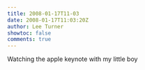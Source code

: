 ```yaml
---
title: 2008-01-17T11-03
date: 2008-01-17T11:03:20Z
author: Lee Turner
showtoc: false
comments: true
---
```


Watching the apple keynote with my little boy

